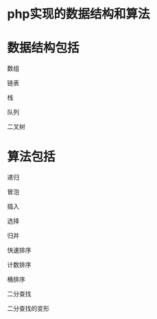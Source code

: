 # php实现的数据结构和算法
  
# 数据结构包括
  
  数组

  链表

  栈

  队列

  二叉树

# 算法包括

  递归

  冒泡

  插入

  选择

  归并

  快速排序

  计数排序

  桶排序

  二分查找

  二分查找的变形




